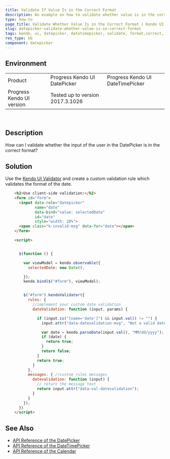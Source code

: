 ```yaml
---
title: Validate If Value Is in the Correct Format
description: An example on how to validate whether value is in the correct format in the Kendo UI DatePicker and DateTimePicker widgets.
type: how-to
page_title: Validate Whether Value Is in the Correct Format | Kendo UI DatePicker
slug: datepicker-validate-whether-value-is-in-correct-format
tags: kendo, ui, datepicker, datetimepicker, validate, format,correct, value,input
res_type: kb
component: datepicker
---
```


## Environment

<table>
 <tr>
  <td>Product</td>
  <td>Progress Kendo UI DatePicker</td>
  <td>Progress Kendo UI DateTimePicker</td>
 </tr>
 <tr>
  <td>Progress Kendo UI version</td>
  <td>Tested up to version 2017.3.1026</td>
 </tr>
</table>
 

## Description

How can I validate whether the input of the user in the DatePicker is in the correct format?

## Solution

Use the [Kendo UI Validator](https://docs.telerik.com/kendo-ui/controls/editors/validator/overview) and create a custom validation rule which validates the format of the date.

```html
    <h2>Use client-side validation:</h2>
    <form id="form">
      <input data-role="datepicker"
             name="date"
             data-bind="value: selectedDate"
             id="date"
             style="width: 20%">
      <span class="k-invalid-msg" data-for="date"></span>
    </form>

    <script>


      $(function () {

        var viewModel = kendo.observable({
          selectedDate: new Date(),

        });
        kendo.bind($("#form"), viewModel);


        $("#form").kendoValidator({
          rules: {
            //implement your custom date validation
            dateValidation: function (input, params) {

              if (input.is("[name='date']") && input.val() != "") {
                input.attr("data-datevalidation-msg", "Not a valid date in MM/dd/yyyy format!");

                var date = kendo.parseDate(input.val(), "MM/dd/yyyy");
                if (date) {
                  return true;
                }
                return false;
              }
              return true;                    
            }
          },
          messages: { //custom rules messages
            datevalidation: function (input) {
              // return the message text
              return input.attr("data-val-datevalidation");
            }
          }
        });
      })
    </script>
```

## See Also

* [API Reference of the DatePicker](http://docs.telerik.com/kendo-ui/api/javascript/ui/datepicker)
* [API Reference of the DateTimePicker](http://docs.telerik.com/kendo-ui/api/javascript/ui/datetimepicker)
* [API Reference of the Calendar](http://docs.telerik.com/kendo-ui/api/javascript/ui/calendar)
